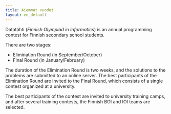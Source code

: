 ```yaml
---
title: Aiemmat vuodet
layout: en_default
---
```


Datatähti (_Finnish Olympiad in Informatics_) is an annual programming contest for Finnish secondary school students.

There are two stages:

* Elimination Round (in September/October)
* Final Round (in January/February) 

The duration of the Elimination Round is two weeks, and the solutions to the problems are submitted to an online server. The best participants of the Elimination Round are invited to the Final Round, which consists of a single contest organized at a university.

The best participants of the contest are invited to university training camps, and after several training contests, the Finnish BOI and IOI teams are selected.